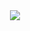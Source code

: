 <div align="center">
  <a href="https://github.com/frontful/frontful-environment">
    <img heigth="75" src="http://www.frontful.com/assets/packages/resolver.png">
  </a>
</div>
